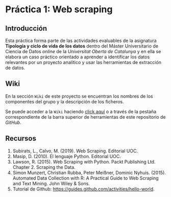 # Práctica 1: Web scraping

## Introducción

Esta práctica forma parte de las actividades evaluables de la asignatura **Tipología y ciclo de vida de los datos** dentro del Máster Universitario de Ciencia de Datos _online_ de la _Universitat Oberta de Catalunya_ y en ella se elabora un caso práctico orientado a aprender a identificar los datos relevantes por un proyecto analítico y usar las herramientas de extracción de datos.

## Wiki

En la sección `Wiki` de este proyecto se encuentran los nombres de los componentes del grupo y la descripción de los ficheros.

Se puede acceder a la `Wiki` haciendo [click aquí](https://github.com/aarzola-uoc/practica1-tycvd/wiki/Pr%C3%A1ctica-1:-Web-scraping) o a través de la pestaña correspondiente de la barra superior de herramientas de este repositorio de _GitHub_.

## Recursos

1. Subirats, L., Calvo, M. (2019). Web Scraping. Editorial UOC.
2. Masip, D. (2010). El lenguaje Python. Editorial UOC.
3. Lawson, R. (2015). Web Scraping with Python. Packt Publishing Ltd. Chapter 2. Scraping the Data.
4. Simon Munzert, Christian Rubba, Peter Meißner, Dominic Nyhuis. (2015). Automated Data Collection with R: A Practical Guide to Web Scraping and Text Mining. John Wiley & Sons.
5. Tutorial de Github: https://guides.github.com/activities/hello-world.
